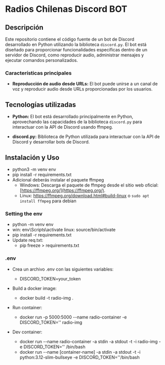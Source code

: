 # Radios Chilenas Discord BOT

## Descripción

Este repositorio contiene el código fuente de un bot de Discord desarrollado en Python utilizando la biblioteca `discord.py`. El bot está diseñado para proporcionar funcionalidades específicas dentro de un servidor de Discord, como reproducir audio, administrar mensajes y ejecutar comandos personalizados.

### Características principales

- **Reproducción de audio desde URLs:** El bot puede unirse a un canal de voz y reproducir audio desde URLs proporcionadas por los usuarios.

## Tecnologías utilizadas

- **Python:** El bot está desarrollado principalmente en Python, aprovechando las capacidades de la biblioteca `discord.py` para interactuar con la API de Discord usando ffmpeg.

- **discord.py:** Biblioteca de Python utilizada para interactuar con la API de Discord y desarrollar bots de Discord.

## Instalación y Uso
- python3 -m venv env
- pip install -r requirements.txt
- Adicional deberás instalar el paquete ffmpeg
    - Windows: Descarga el paquete de ffmpeg desde el sitio web oficial: [https://ffmpeg.org/](https://ffmpeg.org/).
    - Linux: https://ffmpeg.org/download.html#build-linux o <code>sudo apt install ffmpeg</code> para debian

### Setting the env
- python -m venv env
- win: env\Scripts\activate linux: source/bin/activate
- pip install -r requirements.txt
- Update req.txt:
    - pip freeze > requirements.txt

### .env
- Crea un archivo .env con las siguientes variables:
    - DISCORD_TOKEN=your_token

- Build a docker image:
    - docker build -t radio-img .
    
- Run container:
    - docker run -p 5000:5000 --name radio-container -e DISCORD_TOKEN='' radio-img

- Dev container:
    - docker run --name radio-container -a stdin -a stdout -t -i radio-img -e DISCORD_TOKEN='' /bin/bash
    - docker run --name [container-name] -a stdin -a stdout -t -i python:3.12-slim-bullseye -e DISCORD_TOKEN=''/bin/bash